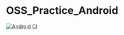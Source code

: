 # OSS_Practice_Android

[![Android CI](https://github.com/JBNU-carisis/OSS_Practice_Android/actions/workflows/android.yml/badge.svg)](https://github.com/JBNU-carisis/OSS_Practice_Android/actions/workflows/android.yml)
